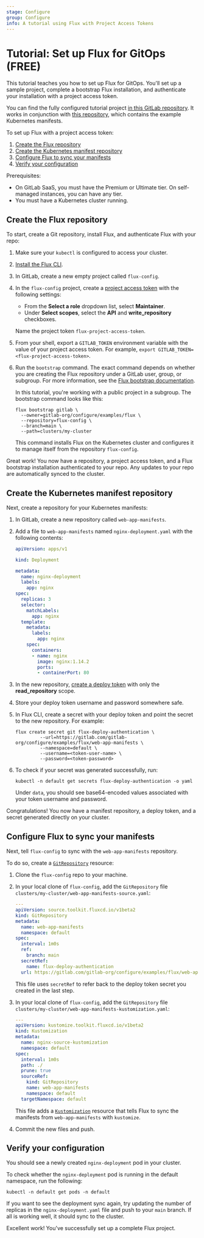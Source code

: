 ```yaml
---
stage: Configure
group: Configure
info: A tutorial using Flux with Project Access Tokens
---
```


# Tutorial: Set up Flux for GitOps **(FREE)**

This tutorial teaches you how to set up Flux for GitOps. You'll set up a sample project,
complete a bootstrap Flux installation, and authenticate your installation with a project access token.

You can find the fully configured tutorial project [in this GitLab repository](https://gitlab.com/gitlab-org/configure/examples/flux/flux-config). It works in conjunction with [this repository](https://gitlab.com/gitlab-org/configure/examples/flux/web-app-manifests/-/tree/main), which contains the example Kubernetes manifests.

To set up Flux with a project access token:

1. [Create the Flux repository](#create-the-flux-repository)
1. [Create the Kubernetes manifest repository](#create-the-kubernetes-manifest-repository)
1. [Configure Flux to sync your manifests](#configure-flux-to-sync-your-manifests)
1. [Verify your configuration](#verify-your-configuration)

Prerequisites:

- On GitLab SaaS, you must have the Premium or Ultimate tier. On self-managed instances, you can have any tier.
- You must have a Kubernetes cluster running.

## Create the Flux repository

To start, create a Git repository, install Flux, and authenticate Flux with your repo:

1. Make sure your `kubectl` is configured to access your cluster.
1. [Install the Flux CLI](https://fluxcd.io/flux/installation/#install-the-flux-cli).
1. In GitLab, create a new empty project called `flux-config`.
1. In the `flux-config` project, create a [project access token](../../../project/settings/project_access_tokens.md#create-a-project-access-token) with the following settings:

   - From the **Select a role** dropdown list, select **Maintainer**.
   - Under **Select scopes**, select the **API** and **write_repository** checkboxes.

   Name the project token `flux-project-access-token`.

1. From your shell, export a `GITLAB_TOKEN` environment variable with the value of your project access token.
   For example, `export GITLAB_TOKEN=<flux-project-access-token>`.
1. Run the `bootstrap` command. The exact command depends on whether you are
   creating the Flux repository under a GitLab user, group, or subgroup. For more information,
   see the [Flux bootstrap documentation](https://fluxcd.io/flux/installation/#gitlab-and-gitlab-enterprise).

   In this tutorial, you're working with a public project in a subgroup. The bootstrap command looks like this:

   ```shell
   flux bootstrap gitlab \
     --owner=gitlab-org/configure/examples/flux \
     --repository=flux-config \
     --branch=main \
     --path=clusters/my-cluster
   ```

   This command installs Flux on the Kubernetes cluster and configures it to manage itself from the repository `flux-config`.

Great work! You now have a repository, a project access token, and a Flux bootstrap installation authenticated to your repo. Any updates to your repo are automatically synced to the cluster.

## Create the Kubernetes manifest repository

Next, create a repository for your Kubernetes manifests:

1. In GitLab, create a new repository called `web-app-manifests`.
1. Add a file to `web-app-manifests` named `nginx-deployment.yaml` with the following contents:

   ```yaml
   apiVersion: apps/v1

   kind: Deployment

   metadata:
     name: nginx-deployment
     labels:
       app: nginx
   spec:
     replicas: 3
     selector:
       matchLabels:
         app: nginx
     template:
       metadata:
         labels:
           app: nginx
       spec:
         containers:
         - name: nginx
           image: nginx:1.14.2
           ports:
           - containerPort: 80
   ```

1. In the new repository, [create a deploy token](../../../project/deploy_tokens/index.md#create-a-deploy-token) with only the **read_repository** scope.
1. Store your deploy token username and password somewhere safe.
1. In Flux CLI, create a secret with your deploy token and point the secret to the new repository. For example:

   ```shell
   flux create secret git flux-deploy-authentication \
            --url=https://gitlab.com/gitlab-org/configure/examples/flux/web-app-manifests \
            --namespace=default \
            --username=<token-user-name> \
            --password=<token-password>
   ```

1. To check if your secret was generated successfully, run:

   ```shell
   kubectl -n default get secrets flux-deploy-authentication -o yaml
   ```

   Under `data`, you should see base64-encoded values associated with your token username and password.

Congratulations! You now have a manifest repository, a deploy token, and a secret generated directly on your cluster.

## Configure Flux to sync your manifests

Next, tell `flux-config` to sync with the `web-app-manifests` repository.

To do so, create a [`GitRepository`](https://fluxcd.io/flux/components/source/gitrepositories/) resource:

1. Clone the `flux-config` repo to your machine.
1. In your local clone of `flux-config`, add the `GitRepository` file `clusters/my-cluster/web-app-manifests-source.yaml`:

   ```yaml
   ---
   apiVersion: source.toolkit.fluxcd.io/v1beta2
   kind: GitRepository
   metadata:
     name: web-app-manifests
     namespace: default
   spec:
     interval: 1m0s
     ref:
       branch: main
     secretRef:
       name: flux-deploy-authentication
     url: https://gitlab.com/gitlab-org/configure/examples/flux/web-app-manifests
   ```

   This file uses `secretRef` to refer back to the deploy token secret you created in the last step.

1. In your local clone of `flux-config`, add the `GitRepository` file `clusters/my-cluster/web-app-manifests-kustomization.yaml`:

   ```yaml
   ---
   apiVersion: kustomize.toolkit.fluxcd.io/v1beta2
   kind: Kustomization
   metadata:
     name: nginx-source-kustomization
     namespace: default
   spec:
     interval: 1m0s
     path: ./
     prune: true
     sourceRef:
       kind: GitRepository
       name: web-app-manifests
       namespace: default
     targetNamespace: default
   ```

   This file adds a [`Kustomization`](https://fluxcd.io/flux/components/kustomize/kustomization/) resource that tells Flux to sync the manifests from
   `web-app-manifests` with `kustomize`.

1. Commit the new files and push.

## Verify your configuration

You should see a newly created `nginx-deployment` pod in your cluster.

To check whether the `nginx-deployment` pod is running in the default namespace, run the following:

```shell
kubectl -n default get pods -n default
```

If you want to see the deployment sync again, try updating the number of replicas in the
`nginx-deployment.yaml` file and push to your `main` branch. If all is working well, it
should sync to the cluster.

Excellent work! You've successfully set up a complete Flux project.
